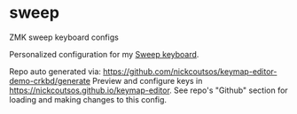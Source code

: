 # sweep
ZMK sweep keyboard configs

Personalized configuration for my [Sweep keyboard](https://github.com/davidphilipbarr/Sweep/tree/main/Sweep%20v2.2).

Repo auto generated via: https://github.com/nickcoutsos/keymap-editor-demo-crkbd/generate
Preview and configure keys in https://nickcoutsos.github.io/keymap-editor. See repo's "Github" section for loading and making changes to this config.

